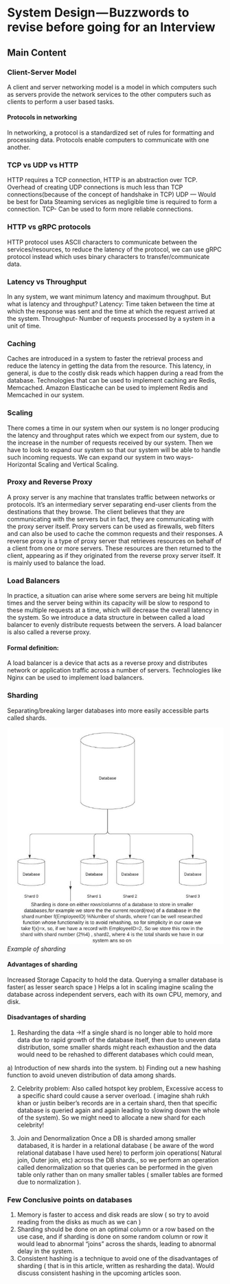 # System Design — Buzzwords to revise before going for an Interview
## Main Content

### Client-Server Model
A client and server networking model is a model in which computers such as servers provide the network services to the other computers such as clients to perform a user based tasks.

#### Protocols in networking
In networking, a protocol is a standardized set of rules for formatting and processing data. Protocols enable computers to communicate with one another.

### TCP vs UDP vs HTTP
HTTP requires a TCP connection, HTTP is an abstraction over TCP.
Overhead of creating UDP connections is much less than TCP connections(because of the concept of handshake in TCP)
UDP — Would be best for Data Steaming services as negligible time is required to form a connection.
TCP- Can be used to form more reliable connections.

### HTTP vs gRPC protocols
HTTP protocol uses ASCII characters to communicate between the services/resources, to reduce the latency of the protocol, we can use gRPC protocol instead which uses binary characters to transfer/communicate data.

### Latency vs Throughput
In any system, we want minimum latency and maximum throughput.
But what is latency and throughput?
Latency: Time taken between the time at which the response was sent and the time at which the request arrived at the system.
Throughput- Number of requests processed by a system in a unit of time.

### Caching
Caches are introduced in a system to faster the retrieval process and reduce the latency in getting the data from the resource.
This latency, in general, is due to the costly disk reads which happen during a read from the database.
Technologies that can be used to implement caching are Redis, Memcached. Amazon Elasticache can be used to implement Redis and Memcached in our system.

### Scaling
There comes a time in our system when our system is no longer producing the latency and throughput rates which we expect from our system, due to the increase in the number of requests received by our system. Then we have to look to expand our system so that our system will be able to handle such incoming requests.
We can expand our system in two ways- Horizontal Scaling and Vertical Scaling.

### Proxy and Reverse Proxy
A proxy server is any machine that translates traffic between networks or protocols. It’s an intermediary server separating end-user clients from the destinations that they browse. The client believes that they are communicating with the servers but in fact, they are communicating with the proxy server itself. Proxy servers can be used as firewalls, web filters and can also be used to cache the common requests and their responses.
A reverse proxy is a type of proxy server that retrieves resources on behalf of a client from one or more servers. These resources are then returned to the client, appearing as if they originated from the reverse proxy server itself. It is mainly used to balance the load.

### Load Balancers
In practice, a situation can arise where some servers are being hit multiple times and the server being within its capacity will be slow to respond to these multiple requests at a time, which will decrease the overall latency in the system.
So we introduce a data structure in between called a load balancer to evenly distribute requests between the servers.
A load balancer is also called a reverse proxy.

#### Formal definition:
A load balancer is a device that acts as a reverse proxy and distributes network or application traffic across a number of servers.
Technologies like Nginx can be used to implement load balancers.

### Sharding
Separating/breaking larger databases into more easily accessible parts called shards.

![Sharding](sd-01.jpg)
*Example of sharding*

#### Advantages of sharding
Increased Storage Capacity to hold the data.
Querying a smaller database is faster( as lesser search space )
Helps a lot in scaling imagine scaling the database across independent servers, each with its own CPU, memory, and disk.

#### Disadvantages of sharding

1. Resharding the data ->If a single shard is no longer able to hold more data due to rapid growth of the database itself, then due to uneven data distribution, some smaller shards might reach exhaustion and the data would need to be rehashed to different databases which could mean,

a) Introduction of new shards into the system.
b) Finding out a new hashing function to avoid uneven distribution of data among shards.

2. Celebrity problem:
Also called hotspot key problem, Excessive access to a specific shard could cause a server overload. ( imagine shah rukh khan or justin beiber’s records are in a certain shard, then that specific database is queried again and again leading to slowing down the whole of the system). So we might need to allocate a new shard for each celebrity!

3. Join and Denormalization
Once a DB is sharded among smaller databased, it is harder in a relational database ( be aware of the word relational database I have used here) to perform join operations( Natural join, Outer join, etc) across the DB shards., so we perform an operation called denormalization so that queries can be performed in the given table only rather than on many smaller tables ( smaller tables are formed due to normalization ).

### Few Conclusive points on databases

1. Memory is faster to access and disk reads are slow ( so try to avoid reading from the disks as much as we can )
2. Sharding should be done on an optimal column or a row based on the use case, and if sharding is done on some random column or row it would lead to abnormal “joins” across the shards, leading to abnormal delay in the system.
3. Consistent hashing is a technique to avoid one of the disadvantages of sharding ( that is in this article, written as resharding the data). Would discuss consistent hashing in the upcoming articles soon.

